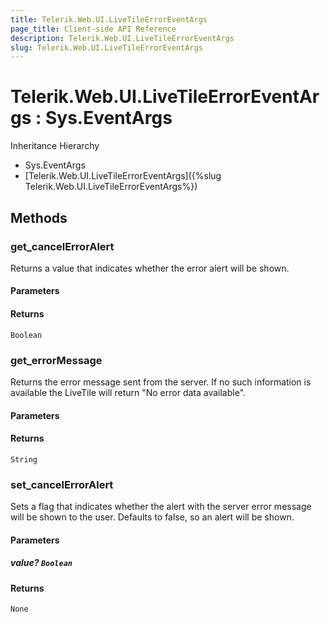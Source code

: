 ```yaml
---
title: Telerik.Web.UI.LiveTileErrorEventArgs
page_title: Client-side API Reference
description: Telerik.Web.UI.LiveTileErrorEventArgs
slug: Telerik.Web.UI.LiveTileErrorEventArgs
---
```


# Telerik.Web.UI.LiveTileErrorEventArgs : Sys.EventArgs 


Inheritance Hierarchy

* Sys.EventArgs
* [Telerik.Web.UI.LiveTileErrorEventArgs]({%slug Telerik.Web.UI.LiveTileErrorEventArgs%})


## Methods

### get_cancelErrorAlert

Returns a value that indicates whether the error alert will be shown. 

#### Parameters

#### Returns

`Boolean` 

### get_errorMessage

Returns the error message sent from the server. If no such information is available the LiveTile will return "No error data available". 

#### Parameters

#### Returns

`String` 

### set_cancelErrorAlert

Sets a flag that indicates whether the alert with the server error message will be shown to the user. Defaults to false, so an alert will be shown.

#### Parameters

##### value? `Boolean`

#### Returns

`None` 



